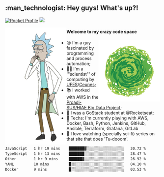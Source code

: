 
<h2> :man_technologist: Hey guys! What's up?!</h2>
                                                                         
[![Rocket Profile](https://img.shields.io/static/v1?label=Rocketseat&message=Profile&colorA=purple&color=black&logo=Rocket&logoColor=white)](https://app.rocketseat.com.br/me/elyabe)
<a href="https://www.linkedin.com/in/elyabe/"><img src="https://img.shields.io/badge/LinkedIn-informational?logo=linkedin"/></a>

<img align='left' src="https://raw.githubusercontent.com/Elyabe/Elyabe/master/images/rick-dancing.gif" width='200'>

                       
#### Welcome to my crazy code space 
<img align='right' src="https://raw.githubusercontent.com/Elyabe/elyabe/master/images/portal-3.gif" width='200'>

- :heart_eyes: I'm a guy fascinated by programming and process automation; 
- :office_worker: I'm a '"scientist"' of computing by [UFES](http://ufes.br)/[Ceunes](http://ceunes.ufes.br);
- :books: I worked with AWS in the [Proadi-SUS/HIAE Big Data Project](https://www.einstein.br/responsabilidade-social/atuacao-com-o-ministerio-da-saude/proadi-sus);
- :rocket: I was a GoStack student at @Rocketseat;
- :green_heart: Techs: I'm currently playing with AWS, Docker, Bash, Python, Jenkins, GitHub, Ansible, Terraform, Grafana, GitLab
- :movie_camera: I love watching (specially sci-fi) series on that site that does 'Tu-dooom'.

<!--START_SECTION:waka-->

```txt
JavaScript   1 hr 19 mins    ███████▓░░░░░░░░░░░░░░░░░   30.72 %
TypeScript   1 hr 13 mins    ███████░░░░░░░░░░░░░░░░░░   28.47 %
Other        1 hr 9 mins     ██████▓░░░░░░░░░░░░░░░░░░   26.92 %
YAML         10 mins         █░░░░░░░░░░░░░░░░░░░░░░░░   04.10 %
Docker       9 mins          █░░░░░░░░░░░░░░░░░░░░░░░░   03.53 %
```

<!--END_SECTION:waka-->
